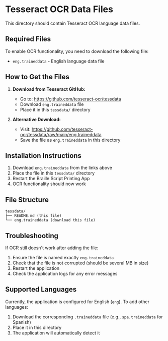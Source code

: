 # Tesseract OCR Data Files

This directory should contain Tesseract OCR language data files.

## Required Files

To enable OCR functionality, you need to download the following file:

- `eng.traineddata` - English language data file

## How to Get the Files

1. **Download from Tesseract GitHub:**
   - Go to: https://github.com/tesseract-ocr/tessdata
   - Download `eng.traineddata` file
   - Place it in this `tessdata/` directory

2. **Alternative Download:**
   - Visit: https://github.com/tesseract-ocr/tessdata/raw/main/eng.traineddata
   - Save the file as `eng.traineddata` in this directory

## Installation Instructions

1. Download `eng.traineddata` from the links above
2. Place the file in this `tessdata/` directory
3. Restart the Braille Script Printing App
4. OCR functionality should now work

## File Structure

```
tessdata/
├── README.md (this file)
└── eng.traineddata (download this file)
```

## Troubleshooting

If OCR still doesn't work after adding the file:

1. Ensure the file is named exactly `eng.traineddata`
2. Check that the file is not corrupted (should be several MB in size)
3. Restart the application
4. Check the application logs for any error messages

## Supported Languages

Currently, the application is configured for English (`eng`). To add other languages:

1. Download the corresponding `.traineddata` file (e.g., `spa.traineddata` for Spanish)
2. Place it in this directory
3. The application will automatically detect it

